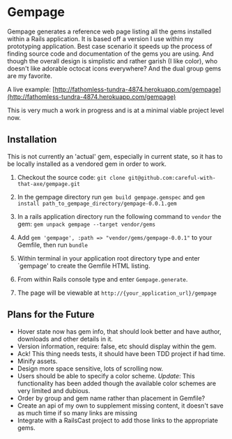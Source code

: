 # Gempage

Gempage generates a reference web page listing all the gems installed within a Rails application. It is based
off a version I use within my prototyping application.  Best case scenario it speeds up the process of finding
source code and documentation of the gems you are using. And though the overall design is simplistic and rather
garish (I like color), who doesn't like adorable octocat icons everywhere?  And the dual group gems are my favorite.

A live example: [http://fathomless-tundra-4874.herokuapp.com/gempage](http://fathomless-tundra-4874.herokuapp.com/gempage)

This is very much a work in progress and is at a minimal viable project level now.

## Installation

This is not currently an 'actual' gem, especially in current state, so it has to be locally installed as a vendored gem in order to work.

1. Checkout the source code: `git clone git@github.com:careful-with-that-axe/gempage.git`

2. In the gempage directory run `gem build gempage.gemspec` and `gem install path_to_gempage_directory/gempage-0.0.1.gem`

3. In a rails application directory run the following command to `vendor` the gem: `gem unpack gempage --target vendor/gems`

4. Add `gem 'gempage', :path => "vendor/gems/gempage-0.0.1"` to your Gemfile, then run `bundle`

5. Within terminal in your application root directory type and enter `gempage' to create the Gemfile HTML listing.

6. From within Rails console type and enter `Gempage.generate`.

7. The page will be viewable at `http://{your_application_url}/gempage`

## Plans for the Future

* Hover state now has gem info, that should look better and have author, downloads and other details in it.
* Version information, require: false, etc should display within the gem.
* Ack! This thing needs tests, it should have been TDD project if had time.
* Minify assets.
* Design more space sensitive, lots of scrolling now.
* Users should be able to specify a color scheme. *Update*: This functionality has been added though the available color schemes are very limited and dubious.
* Order by group and gem name rather than placement in Gemfile?
* Create an api of my own to supplement missing content, it doesn't save as much time if so many links are missing
* Integrate with a RailsCast project to add those links to the appropriate gems.
